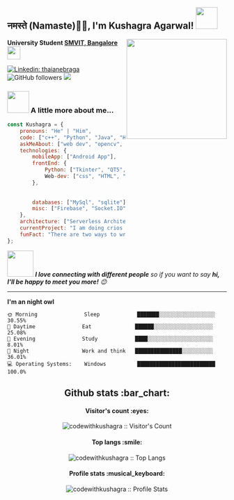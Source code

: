 <h2>नमस्ते (Namaste)🙏🏻, I'm Kushagra Agarwal! <img src="https://media.giphy.com/media/12oufCB0MyZ1Go/giphy.gif" width="50"></h2>
<img align='right' src="https://media.giphy.com/media/M9gbBd9nbDrOTu1Mqx/giphy.gif" width="230">
<p><b>University Student  <a href="https://www.sirmvit.edu/">SMVIT, Bangalore</a><img src="https://media.giphy.com/media/WUlplcMpOCEmTGBtBW/giphy.gif" width="30"> 
</b></p>

[![Linkedin: thaianebraga](https://img.shields.io/badge/kushagra-agarwal-a843721a8?style=flat-square&logo=Linkedin&logoColor=white&link=https://www.linkedin.com/in/kushagra-agarwal-a843721a8/)](https://www.linkedin.com/in/kushagra-agarwal-a843721a8/)
![GitHub followers](https://img.shields.io/github/followers/codewithkushagra?label=Follow&style=social)
![](https://visitor-badge.glitch.me/badge?page_id=codewithkushagra.codewithkushagra)

### <img src="https://media.giphy.com/media/VgCDAzcKvsR6OM0uWg/giphy.gif" width="50"> A little more about me...  

```javascript
const Kushagra = {
    pronouns: "He" | "Him",
    code: ["c++", "Python", "Java", "HTML", "CSS", "JavaScript","wiring"],
    askMeAbout: ["web dev", "opencv", "mediapipe", "app dev", "photography","arduino","hardware","Flask"],
    technologies: {
        mobileApp: ["Android App"],
        frontEnd: {
            Python: ["Tkinter", "QT5","react"],
            Web-dev: ["css", "HTML", "JavaScript"]
        },
        
        
        databases: ["MySql", "sqlite"],
        misc: ["Firebase", "Socket.IO", "selenium", "open-cv", "ML","adafruit"]
    },
    architecture: ["Serverless Architecture", "Progressive web applications", "Single page applications"],
    currentProject: "I am doing crios winter of doing and IIIT Kalayni winter of codes",
    funFact: "There are two ways to write error-free programs; only the third one works"
};
```

<img src="https://media.giphy.com/media/LnQjpWaON8nhr21vNW/giphy.gif" width="60"> <em><b>I love connecting with different people</b> so if you want to say <b>hi, I'll be happy to meet you more!</b> 😊</em>

---

<!--START_SECTION:waka-->
**I'm an night owl** 

```text
🌞 Morning               Sleep            ███████░░░░░░░░░░░░░░░░░░   30.55% 
🌆 Daytime               Eat              ██████░░░░░░░░░░░░░░░░░░░   25.08% 
🌃 Evening               Study            ████░░░░░░░░░░░░░░░░░░░░░   8.01% 
🌙 Night                 Work and think   ███████████████░░░░░░░░░░   36.01%
💻 Operating Systems:    Windows          █████████████████████████   100.0%
```
<!--END_SECTION:waka-->


<h2 align="center">Github stats :bar_chart:</h2>

<h4 align="center">Visitor's count :eyes:</h4>

<p align="center"><img src="https://profile-counter.glitch.me/{codewithkushagra}/count.svg" alt="codewithkushagra :: Visitor's Count" /></p>

<h4 align="center">Top langs :smile:</h4>

<p align="center"><img src="https://github-readme-stats.vercel.app/api/top-langs/?username=codewithkushagra&langs_count=10&theme=tokyonight&layout=compact" alt="codewithkushagra :: Top Langs" /></p>

<h4 align="center">Profile stats :musical_keyboard:</h4>

<p align="center"><img src="https://github-readme-stats.vercel.app/api?username=codewithkushagra&show_icons=true&theme=synthwave" alt="codewithkushagra :: Profile Stats" /></p>
